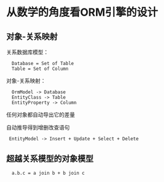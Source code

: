 # 从数学的角度看ORM引擎的设计

## 对象-关系映射

关系数据库模型：
```
  Database = Set of Table
  Table = Set of Column
```

对象-关系映射：
```
  OrmModel -> Database
  EntityClass -> Table
  EntityProperty -> Column
```

任何对象都自动导出它的差量

自动推导得到增删改查语句

```
 EntityModel -> Insert + Update + Select + Delete
```

## 超越关系模型的对象模型

```
  a.b.c = a join b + b join c
```

